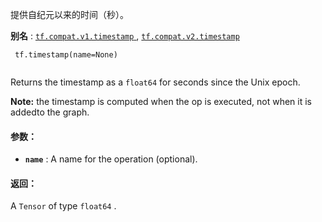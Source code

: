 提供自纪元以来的时间（秒）。

**别名** : [ `tf.compat.v1.timestamp` ](/api_docs/python/tf/timestamp), [ `tf.compat.v2.timestamp` ](/api_docs/python/tf/timestamp)

```
 tf.timestamp(name=None)
 
```

Returns the timestamp as a  `float64`  for seconds since the Unix epoch.


**Note:**  the timestamp is computed when the op is executed, not when it is addedto the graph.


#### 参数：
- **`name`** : A name for the operation (optional).


#### 返回：
A  `Tensor`  of type  `float64` .

